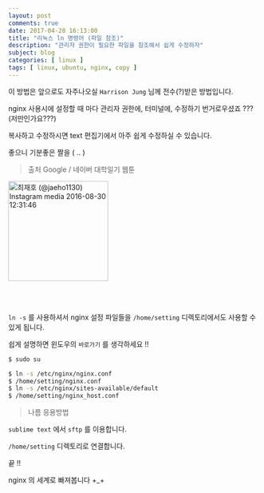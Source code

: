 ```yaml
---
layout: post
comments: true
date: 2017-04-28 16:13:00
title: "리눅스 ln 명령어 (파일 참조)"
description: "관리자 권한이 필요한 파일을 참조해서 쉽게 수정하자"
subject: blog
categories: [ linux ]
tags: [ linux, ubuntu, nginx, copy ]
---
```


이 방법은 앞으로도 자주나오실 `Harrison Jung` 님께 전수(?)받은 방법입니다.

nginx 사용시에 설정할 때 마다 관리자 권한에, 터미널에, 수정하기 번거로우셨죠 ??? (저만인가요???)

복사하고 수정하시면 text 편집기에서 아주 쉽게 수정하실 수 있습니다.

좋으니 기분좋은 짤을 ( .. )

> 출처 Google / 네이버 대학일기 웹툰

<img src="https://scontent-ams3-1.cdninstagram.com/t51.2885-15/s640x640/sh0.08/e35/14156669_174188959657054_1410514566_n.jpg" alt="최재호 (@jaeho1130) Instagram media 2016-08-30 12:31:46" title="최재호 (@jaeho1130) Instagram media 2016-08-30 12:31:46 #포돌포돌동글동글#웹툰#대학일기웹툰" style="width: 200px;">

<br><br>

`ln -s` 를 사용하셔서 nginx 설정 파일들을 `/home/setting` 디렉토리에서도 사용할 수 있게 됩니다.

쉽게 설명하면 윈도우의 `바로가기` 를 생각하세요 !!

```bash
$ sudo su

$ ln -s /etc/nginx/nginx.conf
$ /home/setting/nginx.conf
$ ln -s /etc/nginx/sites-available/default
$ /home/setting/nginx_host.conf
```

> 나름 응용방법

`sublime text` 에서 `sftp` 를 이용합니다.

`/home/setting` 디렉토리로 연결합니다.

끝 !!

nginx 의 세계로 빠져봅니다 +_+
